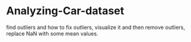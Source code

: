 # Analyzing-Car-dataset
find outliers and how to fix outliers, visualize it and then remove outliers, replace NaN with some mean values. 
